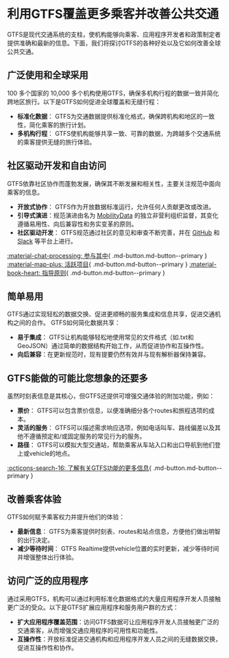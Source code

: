 # 利用GTFS覆盖更多乘客并改善公共交通 
 GTFS是现代交通系统的支柱，使机构能够向乘客、应用程序开发者和政策制定者提供准确和最新的信息。下面，我们将探讨GTFS的各种好处以及它如何改善全球公共交通。
 
## 广泛使用和全球采用
 
 100 多个国家的 10,000 多个机构使用GTFS，确保多机构行程的数据一致并简化跨地区旅行。以下是GTFS如何促进全球覆盖和无缝行程：
 
 - **标准化数据**： GTFS为交通数据提供标准化格式，确保跨机构和地区的一致性，简化乘客的旅行计划。
 - **多机构行程**： GTFS使机构能够共享一致、可靠的数据，为跨越多个交通系统的乘客提供无缝的旅行体验。 
 
## 社区驱动开发和自由访问
 
 GTFS依靠社区协作而蓬勃发展，确保其不断发展和相关性，主要关注规范中面向乘客的信息。
 
 - **开放式协作**： GTFS作为开放数据标准运行，允许任何人贡献更改或改进。
 - **引导式演进**：规范演进由名为 [MobilityData](https://mobilitydata.org/) 的独立非营利组织监督，其变化遵循易用性、向后兼容性和务实变革的原则。
 - **社区驱动开发**： GTFS规范通过社区的意见和审查不断完善，并在 [GitHub](https://github.com/google/transit) 和 [Slack](https://share.mobilitydata.org/slack) 等平台上进行。 
 
 [:material-chat-processing: 参与其中](../../community/get_involved){ .md-button.md-button--primary } 
 [:material-map-plus: 活跃项目](../../community/get_involved/#active-projects){ .md-button.md-button--primary } 
 [:material-book-heart: 指导原则](../../community/governance/gtfs_schedule_amendment_process/#guiding-principles){ .md-button.md-button--primary } 
 
## 简单易用 
 
 GTFS通过实现轻松的数据交换、促进更顺畅的服务集成和信息共享，促进交通机构之间的合作。 GTFS如何简化数据共享：
 
 - **易于集成**： GTFS让机构能够轻松地使用常见的文件格式（如.txt和 GeoJSON）通过简单的数据结构开始工作，从而促进协作和互操作性。
 - **向后兼容**：在更新规范时，现有提要仍然有效并与现有解析器保持兼容。
 
## GTFS能做的可能比您想象的还要多
 
虽然时刻表信息是其核心，但GTFS还提供可增强交通体验的附加功能，例如：
 
 - **票价**： GTFS可以包含票价信息，以便准确细分各个routes和旅程选项的成本。
 - **灵活的服务**： GTFS可以描述需求响应选项，例如电话叫车、路线偏差以及其他不遵循预定和/或固定服务的常见行为的服务。 
 - **路径**： GTFS可以模拟大型交通站，帮助乘客从车站入口和出口导航到他们登上或vehicle的地点。
 
 [:octicons-search-16: 了解有关GTFS功能的更多信息](../features/overview){ .md-button.md-button--primary } 
 
## 改善乘客体验
 
 GTFS如何赋予乘客权力并提升他们的体验：
 
 - **最新信息**： GTFS为乘客提供时刻表、routes和站点信息，方便他们做出明智的出行决定。
 - **减少等待时间**： GTFS Realtime提供vehicle位置的实时更新，减少等待时间并增强整体出行体验。 
 
## 访问广泛的应用程序 
 
 通过采用GTFS，机构可以通过利用标准化数据格式的大量应用程序开发人员接触更广泛的受众。以下是GTFS扩展应用程序和服务用户群的方式：
 
 - **扩大应用程序覆盖范围**：访问GTFS数据可让应用程序开发人员接触更广泛的交通乘客，从而增强交通应用程序的可用性和功能性。
 - **互操作性**：开放标准促进交通机构和应用程序开发人员之间的无缝数据交换，促进互操作性和协作。
 

